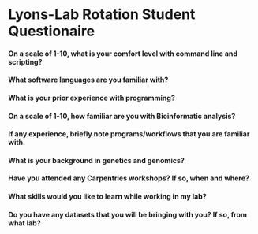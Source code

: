 # Lyons-Lab Rotation Student Questionaire




#### On a scale of 1-10, what is your comfort level with command line and scripting?




#### What software languages are you familiar with?




#### What is your prior experience with programming?




#### On a scale of 1-10, how familiar are you with Bioinformatic analysis? 




#### If any experience, briefly note programs/workflows that you are familiar with. 




#### What is your background in genetics and genomics?




#### Have you attended any Carpentries workshops? If so, when and where?




#### What skills would you like to learn while working in my lab?




#### Do you have any datasets that you will be bringing with you? If so, from what lab? 



